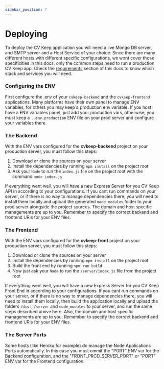 ```yaml
---
sidebar_position: 7
---
```


# Deploying

To deploy the CV Keep application you will need a live Mongo DB server, and SMTP server and a Host Service of your choice. Since there are many different hosts with different specific configurations, we wont cover those specificities in this docs, only the common steps need to run a production CV Keep app. Check the [requirements](/requirements) section of this docs to know which stack and services you will need.

### Configuring the ENV

First configure the .env of your `cvkeep-backend` and the `cvkeep-frontend` applications. Many platforms have their own panel to manage ENV variables, for others you may keep a production env variable. If you host have a ENV variables panel, just add your production vars, otherwise, you must keep a `..env.production` ENV file on your prod server and configure your variables there.

### The Backend

With the ENV vars configured for the **cvkeep-backend** project on your production server, you must follow this steps:

1. Download or clone the sources on your server
2. Install the dependencies by running `npm install` on the project root
3. Ask your `Node` to run the `index.js` file on the project root with the command `node index.js`

If everything went well, you will have a new Express Server for you CV Keep API in according to your configurations. If you cant run commands on your server, or if there is no way to manage dependencies there, you will need to install them locally and upload the generated `node_modules` folder to your prod server alongside the project sources. The domain and host specific managements are up to you. Remember to specify the correct backend and frontend URIs for your ENV files.

### The Frontend

With the ENV vars configured for the **cvkeep-front** project on your production server, you must follow this steps:

1. Download or clone the sources on your server
2. Install the dependencies by running `npm install` on the project root
3. Build the front end by running `npm run build`
4. Now just ask your `Node` to run the `/server/index.js` file from the project root

If everything went well, you will have a new Express Server for you CV Keep Front End in according to your configurations. If you cant run commands on your server, or if there is no way to manage dependencies there, you will need to install them locally, then build the application locally and upload the folders `/dist`, `/server` and `node_modules` to your server, and run the same steps described above here. Also, the domain and host specific managements are up to you. Remember to specify the correct backend and frontend URIs for your ENV files.

### The Server Ports

Some hosts (like Heroku for example) do manage the Node Applications Ports automatically. In this case you must ommit the "PORT" ENV var for the Backend configuration, and the "FRONT_PROD_SERVER_PORT" or "PORT" ENV var for the Frontend configuration.